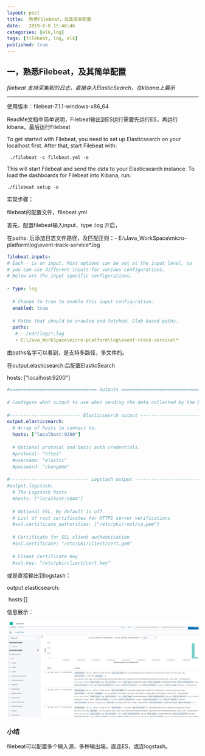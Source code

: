 ```yaml
---
layout: post
title:  熟悉Filebeat，及其简单配置
date:   2019-8-8 15:48:46
categories: [elk,log]
tags: [filebeat, log, elk]
published: true
---
```


## 一，熟悉Filebeat，及其简单配置

*filebeat 支持采集到的日志，直接存入ElasticSearch，在kibana上展示*

---

使用版本：filebeat-7.1.1-windows-x86_64

ReadMe文档中简单说明，Filebeat输出到ES运行需要先运行ES，再运行kibana，最后运行Filebeat

To get started with Filebeat, you need to set up Elasticsearch on
your localhost first. After that, start Filebeat with:

     ./filebeat -c filebeat.yml -e

This will start Filebeat and send the data to your Elasticsearch
instance. To load the dashboards for Filebeat into Kibana, run:

    ./filebeat setup -e



实现步骤：

filebeat的配置文件，filebeat.yml

首先，配置filebeat输入input，type :log 开启，

在paths: 后添加日志文件路径，及匹配正则：- E:\Java_WorkSpace\micro-platform\log\event-track-service\*.log

```yaml
filebeat.inputs:
# Each - is an input. Most options can be set at the input level, so
# you can use different inputs for various configurations.
# Below are the input specific configurations.

- type: log

  # Change to true to enable this input configuration.
  enabled: true

  # Paths that should be crawled and fetched. Glob based paths.
  paths:
   # - /var/log/*.log
   - E:\Java_WorkSpace\micro-platform\log\event-track-service\*
```

由paths名字可以看到，是支持多路径，多文件的。

在output.elasticsearch:后配置ElasticSearch

 hosts: ["localhost:9200"]

```yaml
#================================ Outputs =====================================

# Configure what output to use when sending the data collected by the beat.

#-------------------------- Elasticsearch output ------------------------------
output.elasticsearch:
  # Array of hosts to connect to.
  hosts: ["localhost:9200"]

  # Optional protocol and basic auth credentials.
  #protocol: "https"
  #username: "elastic"
  #password: "changeme"

#----------------------------- Logstash output --------------------------------
#output.logstash:
  # The Logstash hosts
  #hosts: ["localhost:5044"]

  # Optional SSL. By default is off.
  # List of root certificates for HTTPS server verifications
  #ssl.certificate_authorities: ["/etc/pki/root/ca.pem"]

  # Certificate for SSL client authentication
  #ssl.certificate: "/etc/pki/client/cert.pem"

  # Client Certificate Key
  #ssl.key: "/etc/pki/client/cert.key"

```

或是直接输出到logstash：

output.elasticsearch:

​	hosts:[]



信息展示：

![kibana展示日志收集](img/img-post/kibana01.PNG)



### 小结

filebeat可以配置多个输入源，多种输出端，直连ES，或连logstash。